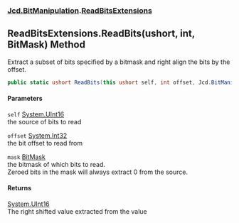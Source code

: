 ### [Jcd.BitManipulation](Jcd_BitManipulation.md 'Jcd.BitManipulation').[ReadBitsExtensions](Jcd_BitManipulation_ReadBitsExtensions.md 'Jcd.BitManipulation.ReadBitsExtensions')
## ReadBitsExtensions.ReadBits(ushort, int, BitMask) Method
Extract a subset of bits specified by a bitmask and right align the bits by the offset.   
```csharp
public static ushort ReadBits(this ushort self, int offset, Jcd.BitManipulation.BitMask mask);
```
#### Parameters
<a name='Jcd_BitManipulation_ReadBitsExtensions_ReadBits(ushort_int_Jcd_BitManipulation_BitMask)_self'></a>
`self` [System.UInt16](https://docs.microsoft.com/en-us/dotnet/api/System.UInt16 'System.UInt16')  
the source of bits to read
  
<a name='Jcd_BitManipulation_ReadBitsExtensions_ReadBits(ushort_int_Jcd_BitManipulation_BitMask)_offset'></a>
`offset` [System.Int32](https://docs.microsoft.com/en-us/dotnet/api/System.Int32 'System.Int32')  
the bit offset to read from
  
<a name='Jcd_BitManipulation_ReadBitsExtensions_ReadBits(ushort_int_Jcd_BitManipulation_BitMask)_mask'></a>
`mask` [BitMask](Jcd_BitManipulation_BitMask.md 'Jcd.BitManipulation.BitMask')  
the bitmask of which bits to read.  
            Zeroed bits in the mask will always extract 0 from the source.  
            
  
#### Returns
[System.UInt16](https://docs.microsoft.com/en-us/dotnet/api/System.UInt16 'System.UInt16')  
The right shifted value extracted from the value
